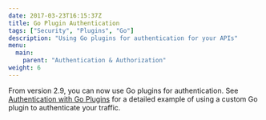 ```yaml
---
date: 2017-03-23T16:15:37Z
title: Go Plugin Authentication
tags: ["Security", "Plugins", "Go"]
description: "Using Go plugins for authentication for your APIs"
menu:
  main:
    parent: "Authentication & Authorization"
weight: 6 
---
```


From version 2.9, you can now use Go plugins for authentication. See [Authentication with Go Plugins](/customise-tyk/plugins/golang-plugins/golang-plugins/#authentication-with-a-golang-plugin) for a detailed example of using a custom Go plugin to authenticate your traffic.